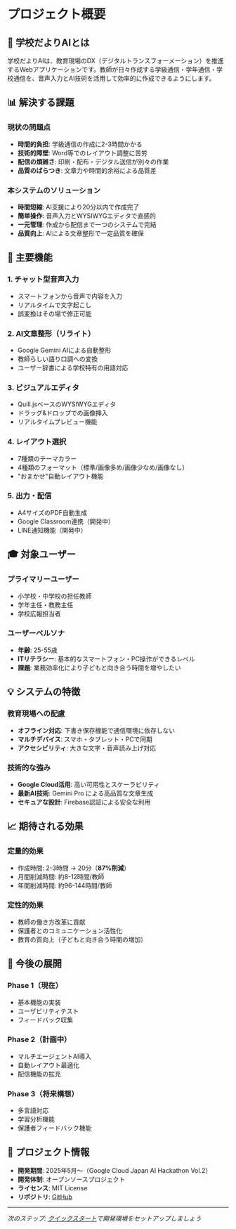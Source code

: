 # プロジェクト概要

## 🎯 学校だよりAIとは

学校だよりAIは、教育現場のDX（デジタルトランスフォーメーション）を推進するWebアプリケーションです。教師が日々作成する学級通信・学年通信・学校通信を、音声入力とAI技術を活用して効率的に作成できるようにします。

## 📊 解決する課題

### 現状の問題点

- **時間的負担**: 学級通信の作成に2-3時間かかる
- **技術的障壁**: Word等でのレイアウト調整に苦労
- **配信の煩雑さ**: 印刷・配布・デジタル送信が別々の作業
- **品質のばらつき**: 文章力や時間的余裕による品質差

### 本システムのソリューション

- **時間短縮**: AI支援により20分以内で作成完了
- **簡単操作**: 音声入力とWYSIWYGエディタで直感的
- **一元管理**: 作成から配信まで一つのシステムで完結
- **品質向上**: AIによる文章整形で一定品質を確保

## 🌟 主要機能

### 1. チャット型音声入力
- スマートフォンから音声で内容を入力
- リアルタイムで文字起こし
- 誤変換はその場で修正可能

### 2. AI文章整形（リライト）
- Google Gemini AIによる自動整形
- 教師らしい語り口調への変換
- ユーザー辞書による学校特有の用語対応

### 3. ビジュアルエディタ
- Quill.jsベースのWYSIWYGエディタ
- ドラッグ&ドロップでの画像挿入
- リアルタイムプレビュー機能

### 4. レイアウト選択
- 7種類のテーマカラー
- 4種類のフォーマット（標準/画像多め/画像少なめ/画像なし）
- "おまかせ"自動レイアウト機能

### 5. 出力・配信
- A4サイズのPDF自動生成
- Google Classroom連携（開発中）
- LINE通知機能（開発中）

## 🎓 対象ユーザー

### プライマリーユーザー
- 小学校・中学校の担任教師
- 学年主任・教務主任
- 学校広報担当者

### ユーザーペルソナ
- **年齢**: 25-55歳
- **ITリテラシー**: 基本的なスマートフォン・PC操作ができるレベル
- **課題**: 業務効率化により子どもと向き合う時間を増やしたい

## 💡 システムの特徴

### 教育現場への配慮
- **オフライン対応**: 下書き保存機能で通信環境に依存しない
- **マルチデバイス**: スマホ・タブレット・PCで同期
- **アクセシビリティ**: 大きな文字・音声読み上げ対応

### 技術的な強み
- **Google Cloud活用**: 高い可用性とスケーラビリティ
- **最新AI技術**: Gemini Pro による高品質な文章生成
- **セキュアな設計**: Firebase認証による安全な利用

## 📈 期待される効果

### 定量的効果
- 作成時間: 2-3時間 → 20分（**87%削減**）
- 月間削減時間: 約8-12時間/教師
- 年間削減時間: 約96-144時間/教師

### 定性的効果
- 教師の働き方改革に貢献
- 保護者とのコミュニケーション活性化
- 教育の質向上（子どもと向き合う時間の増加）

## 🚀 今後の展開

### Phase 1（現在）
- 基本機能の実装
- ユーザビリティテスト
- フィードバック収集

### Phase 2（計画中）
- マルチエージェントAI導入
- 自動レイアウト最適化
- 配信機能の拡充

### Phase 3（将来構想）
- 多言語対応
- 学習分析機能
- 保護者フィードバック機能

## 📝 プロジェクト情報

- **開発期間**: 2025年5月〜（Google Cloud Japan AI Hackathon Vol.2）
- **開発体制**: オープンソースプロジェクト
- **ライセンス**: MIT License
- **リポジトリ**: [GitHub](https://github.com/your-repo/gakkoudayori-ai)

---

*次のステップ: [クイックスタート](quickstart.md)で開発環境をセットアップしましょう*